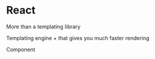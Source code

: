 # React

More than a templating library

Templating engine + that gives you much faster rendering

Component

